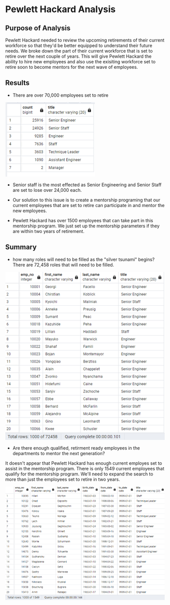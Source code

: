 # Pewlett Hackard Analysis

## Purpose of Analysis

Pewlett Hackard needed to review the upcoming retirements of their current workforce
so that they'd be better equipped to understand their future needs.  We broke down the
part of their current workforce that is set to retire over the next couple of years.
This will give Pewlett Hackard the ability to hire new employees and also use the
exisiting workforce set to retire soon to become mentors for the next wave of employees.

## Results

* There are over 70,000 employees set to retire

![](Data/fig1.png)

* Senior staff is the most effected as Senior Engineering and Senior Staff are set to lose 
over 24,000 each.

* Our solution to this issue is to create a mentorship programing that our current
employees that are set to retire can participate in and mentor the new employees.

* Pewlett Hackard has over 1500 employees that can take part in this mentorship program. We
just set up the mentorship parameters if they are within two years of retirement.

## Summary 

* how many roles will need to be filled as the "silver tsunami" begins? 
There are 72,458 roles that will need to be filled.

![](Data/fig3.png)

* Are there enough qualified, retirment ready employees in the departments to mentor the next generation?

It doesn't appear that Pewlett Hackard has enough current employes set to assist in the mentorship program.
There is only 1549 current employees that qualify for the mentorship program.  We'll need to expand the
search to more than just the employees set to retire in two years. 

![](Data/fig2.png)





